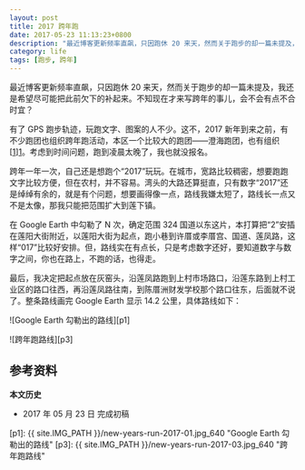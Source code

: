 ```yaml
---
layout: post
title: 2017 跨年跑
date: 2017-05-23 11:13:23+0800
description: "最近博客更新频率直飙，只因跑休 20 来天，然而关于跑步的却一篇未提及，我还是希望尽可能把此前欠下的补起来。不知现在才来写跨年的事儿，会不会有点不合时宜？"
category: life
tags: [跑步, 跨年]
---
```


最近博客更新频率直飙，只因跑休 20 来天，然而关于跑步的却一篇未提及，我还是希望尽可能把此前欠下的补起来。不知现在才来写跨年的事儿，会不会有点不合时宜？

有了 GPS 跑步轨迹，玩跑文字、图案的人不少。这不，2017 新年到来之前，有不少跑团也组织跨年跑活动，本区一个比较大的跑团——澄海跑团，也有组织[[1]][1]。考虑到时间问题，跑到凌晨太晚了，我也就没报名。

跨年一年一次，自己还是想跑个“2017”玩玩。在城市，宽路比较稠密，想要跑跑文字比较方便，但在农村，并不容易。湾头的大路还算挺直，只有数字“2017”还是绰绰有余的，就是有个问题，想要画得像一点，路线我嫌太短了，路线长一点又不是太像，那我只能把范围扩大到莲下镇。

在 Google Earth 中勾勒了 N 次，确定范围 324 国道以东这片，本打算把“2”安插在莲阳大街附近，以莲阳大街为起点，跑小巷到许厝或李厝宫、国道、莲凤路，这样“017”比较好安排。但，路线实在有点长，只是考虑数字还好，要知道数字与数字之间，你也在路上，不跑的话，也得走。

最后，我决定把起点放在灰窑头，沿莲凤路跑到上村市场路口，沿莲东路到上村工业区的路口往西，再沿莲凤路往南，到陈厝洲财发学校那个路口往东，后面就不说了。整条路线画完 Google Earth 显示 14.2 公里，具体路线如下：

![Google Earth 勾勒出的路线][p1]



![跨年跑路线][p3]

## 参考资料

[1]: https://mp.weixin.qq.com/s?__biz=MzI4ODQxOTU2NQ==&mid=2247483899&idx=1&sn=bdb42b3c1f36472596c26775ac92d3e9&scene=0#wechat_redirect "16/17跨年跑--用双脚丈量世界"

**本文历史**

* 2017 年 05 月 23 日 完成初稿

[p1]: {{ site.IMG_PATH }}/new-years-run-2017-01.jpg_640 "Google Earth 勾勒出的路线"
[p3]: {{ site.IMG_PATH }}/new-years-run-2017-03.jpg_640 "跨年跑路线"
